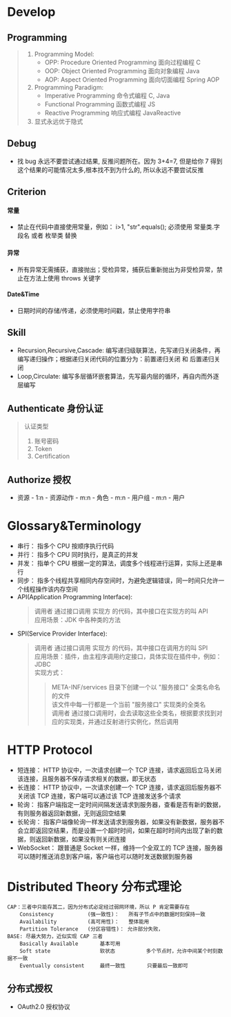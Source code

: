 # Develop 
## Programming
> 1. Programming Model:
>    - OPP: Procedure Oriented Programming       面向过程编程          C
>    - OOP: Object Oriented Programming          面向对象编程          Java
>    - AOP: Aspect Oriented Programming          面向切面编程          Spring AOP
> 2. Programming Paradigm:
>    - Imperative Programming                    命令式编程            C, Java
>    - Functional Programming                    函数式编程            JS
>    - Reactive Programming                      响应式编程            JavaReactive
> 3. 显式永远优于隐式

## Debug
- 找 bug 永远不要尝试通过结果, 反推问题所在。因为 3+4=7, 但是给你 7 得到这个结果的可能情况太多,根本找不到为什么的, 所以永远不要尝试反推
## Criterion
#### 常量
- 禁止在代码中直接使用常量，例如： i>1, "str".equals(); 必须使用 常量类.字段名 或者 枚举类 替换
#### 异常
- 所有异常无需捕获，直接抛出；受检异常，捕获后重新抛出为非受检异常，禁止在方法上使用 throws 关键字
#### Date&Time
- 日期时间的存储/传递，必须使用时间戳，禁止使用字符串

## Skill
- Recursion,Recursive,Cascade: 编写递归级联算法，先写递归关闭条件，再编写递归操作；根据递归关闭代码的位置分为：前置递归关闭 和 后置递归关闭
- Loop,Circulate: 编写多层循环嵌套算法，先写最内层的循环，再自内而外逐层编写

## Authenticate 身份认证
> 认证类型
> 1. 账号密码
> 2. Token
> 3. Certification
## Authorize 授权
- 资源 - 1:n - 资源动作 - m:n - 角色 - m:n - 用户组 - m:n - 用户


# Glossary&Terminology
- 串行： 指多个 CPU 按顺序执行代码   
- 并行： 指多个 CPU 同时执行，是真正的并发
- 并发： 指单个 CPU 根据一定的算法，调度多个线程进行运算，实际上还是串行     
- 同步： 指多个线程共享相同内存空间时，为避免逻辑错误，同一时间只允许一个线程操作该内存空间    
- API(Application Programming Interface):        
    > 调用者 通过接口调用 实现方 的代码，其中接口在实现方的叫 API  
    > 应用场景：JDK 中各种类的方法 
- SPI(Service Provider Interface):               
    > 调用者 通过接口调用 实现方 的代码，其中接口在调用方的叫 SPI  
    > 应用场景：插件，由主程序调用约定接口，具体实现在插件中，例如：JDBC  
    > 实现方式：  
    >> META-INF/services 目录下创建一个以 "服务接口" 全类名命名的文件  
    >> 该文件中每一行都是一个当前 "服务接口" 实现类的全类名  
    >> 调用者 通过接口调用时，会去读取这些全类名，根据要求找到对应的实现类，并通过反射进行实例化，然后调用  


# HTTP Protocol
- 短连接： HTTP 协议中，一次请求创建一个 TCP 连接，请求返回后立马关闭该连接，且服务器不保存请求相关的数据，即无状态  
- 长连接： HTTP 协议中，一次请求创建一个 TCP 连接，请求返回后服务器不关闭该 TCP 连接，客户端可以通过该 TCP 连接发送多个请求  
- 轮询： 指客户端指定一定时间间隔发送请求到服务器，查看是否有新的数据，有则服务器返回新数据，无则返回空结果  
- 长轮询： 指客户端像轮询一样发送请求到服务器，如果没有新数据，服务器不会立即返回空结果，而是设置一个超时时间，如果在超时时间内出现了新的数据，则返回新数据，如果没有则关闭连接  
- WebSocket： 跟普通是 Socket 一样，维持一个全双工的 TCP 连接，服务器可以随时推送消息到客户端，客户端也可以随时发送数据到服务器  



# Distributed Theory 分布式理论
    CAP：三者中只能存其二，因为分布式必定经过弱网环境，所以 P 肯定需要存在
        Consistency           (强一致性)：   所有子节点中的数据时刻保持一致
        Availability          (高可用性)：   整体能用
        Partition Tolerance   (分区容错性)： 允许部分失败，
    BASE: 尽最大努力，近似实现 CAP 三者
        Basically Available       基本可用
        Soft state                软状态          多个节点时，允许中间某个时刻数据不一致             
        Eventually consistent     最终一致性       只要最后一致即可


## 分布式授权
- OAuth2.0 授权协议
    
    
    
    
    
    
    



